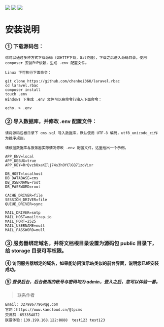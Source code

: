 ![](http://www.thinkphp.cn/Uploads/editor/2017-07-05/595d043d9ed5b.png)
![](http://www.thinkphp.cn/Uploads/editor/2017-07-05/595d0445b4fea.png)
![](http://www.thinkphp.cn/Uploads/editor/2017-07-05/595d044bb981d.png)

# 安装说明

### ① 下载源码包：
~~~
你可以通过多种方式下载源码（如HTTP下载，Git克隆），下载之后进入源码目录，使用 composer 安装PHP依赖，生成 .env 配置文件。

Linux 下可执行下面命令：

git clone https://github.com/chenbei360/laravel.rbac
cd laravel.rbac
composer install
touch .env
Windows 下生成 .env 文件可以在命令行输入下面命令：

echo. > .env
~~~

### ② 导入数据库，并修改 .env 配置文件：
~~~
请将源码包根目录下 cms.sql 导入数据库，默认使用 UTF-8 编码，utf8_unicode_ci作为排序规则。

请根据数据库与服务器实际情况修改 .env 配置文件，这里给出一个示例。

APP_ENV=local
APP_DEBUG=true
APP_KEY=RrQvzbUxaKIlj74s3hOYClGQ71zoVixr

DB_HOST=localhost
DB_DATABASE=cms
DB_USERNAME=root
DB_PASSWORD=root

CACHE_DRIVER=file
SESSION_DRIVER=file
QUEUE_DRIVER=sync

MAIL_DRIVER=smtp
MAIL_HOST=mailtrap.io
MAIL_PORT=2525
MAIL_USERNAME=null
MAIL_PASSWORD=null

~~~

### ③ 服务器绑定域名，并将文档根目录设置为源码包 public 目录下，给 storage 目录可写权限。

#### ④ 访问服务器绑定的域名，如果能访问演示站类似的前台界面，说明您已经安装成功。

##### ⑤ 登录后台，后台使用的帐号与密码均为 admin，登入之后，您可以体验一番。


>联系作者 
~~~
Email: 3279867796@qq.com 
官网：https://www.kancloud.cn/@tpcms
交流群：653354872
朕要体验：139.199.168.122:8888  test123 test123
~~~
